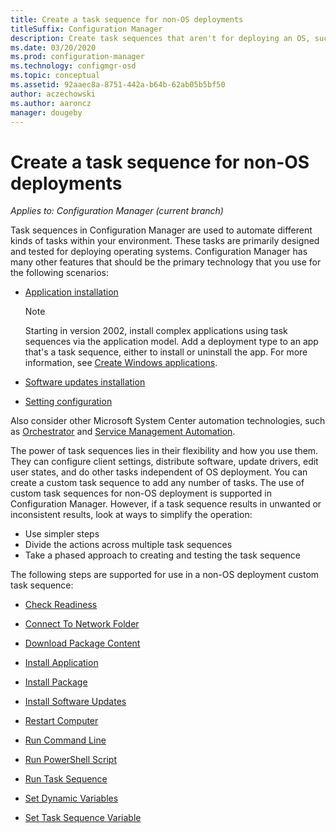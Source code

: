 ```yaml
---
title: Create a task sequence for non-OS deployments
titleSuffix: Configuration Manager
description: Create task sequences that aren't for deploying an OS, such as distributing software or automating tasks
ms.date: 03/20/2020
ms.prod: configuration-manager
ms.technology: configmgr-osd
ms.topic: conceptual
ms.assetid: 92aaec8a-8751-442a-b64b-62ab05b5bf50
author: aczechowski
ms.author: aaroncz
manager: dougeby
---
```


# Create a task sequence for non-OS deployments

*Applies to: Configuration Manager (current branch)*

Task sequences in Configuration Manager are used to automate different kinds of tasks within your environment. These tasks are primarily designed and tested for deploying operating systems. Configuration Manager has many other features that should be the primary technology that you use for the following scenarios:

- [Application installation](/sccm/apps/understand/introduction-to-application-management)

    > [!NOTE]
    > Starting in version 2002, install complex applications using task sequences via the application model. Add a deployment type to an app that's a task sequence, either to install or uninstall the app. For more information, see [Create Windows applications](/configmgr/apps/get-started/creating-windows-applications#bkmk_tsdt).<!-- 3555953 -->

- [Software updates installation](/sccm/sum/understand/software-updates-introduction)

- [Setting configuration](/sccm/compliance/understand/ensure-device-compliance)

Also consider other Microsoft System Center automation technologies, such as [Orchestrator](https://docs.microsoft.com/system-center/orchestrator/) and [Service Management Automation](https://docs.microsoft.com/system-center/sma/).  

The power of task sequences lies in their flexibility and how you use them. They can configure client settings, distribute software, update drivers, edit user states, and do other tasks independent of OS deployment. You can create a custom task sequence to add any number of tasks. The use of custom task sequences for non-OS deployment is supported in Configuration Manager. However, if a task sequence results in unwanted or inconsistent results, look at ways to simplify the operation:

- Use simpler steps
- Divide the actions across multiple task sequences
- Take a phased approach to creating and testing the task sequence

The following steps are supported for use in a non-OS deployment custom task sequence:  

- [Check Readiness](/sccm/osd/understand/task-sequence-steps#BKMK_CheckReadiness)  

- [Connect To Network Folder](/sccm/osd/understand/task-sequence-steps#BKMK_ConnectToNetworkFolder)  

- [Download Package Content](/sccm/osd/understand/task-sequence-steps#BKMK_DownloadPackageContent)  

- [Install Application](/sccm/osd/understand/task-sequence-steps#BKMK_InstallApplication)  

- [Install Package](/sccm/osd/understand/task-sequence-steps#BKMK_InstallPackage)  

- [Install Software Updates](/sccm/osd/understand/task-sequence-steps#BKMK_InstallSoftwareUpdates)  

- [Restart Computer](/sccm/osd/understand/task-sequence-steps#BKMK_RestartComputer)  

- [Run Command Line](/sccm/osd/understand/task-sequence-steps#BKMK_RunCommandLine)  

- [Run PowerShell Script](/sccm/osd/understand/task-sequence-steps#BKMK_RunPowerShellScript)  

- [Run Task Sequence](/sccm/osd/understand/task-sequence-steps#child-task-sequence)  

- [Set Dynamic Variables](/sccm/osd/understand/task-sequence-steps#BKMK_SetDynamicVariables)  

- [Set Task Sequence Variable](/sccm/osd/understand/task-sequence-steps#BKMK_SetTaskSequenceVariable)  
